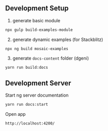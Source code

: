 
## Development Setup
1. generate basic module
```bash
npx gulp build-examples-module
```

2. generate dynamic examples (for Stackblitz)
```
npx ng build mosaic-examples
```

3. generate `docs-content` folder (dgeni)
```bash
yarn run build:docs
```


## Development Server
Start ng server documentation

```bash
yarn run docs:start
```

Open app
```
http://localhost:4200/
```
